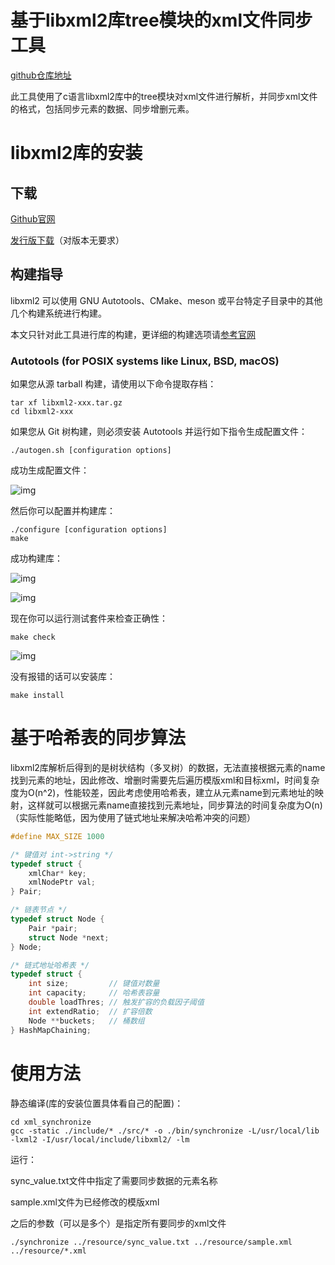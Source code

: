 # 基于libxml2库tree模块的xml文件同步工具

[github仓库地址](https://github.com/HuanYeMengYu/xml_synchronize)

此工具使用了c语言libxml2库中的tree模块对xml文件进行解析，并同步xml文件的格式，包括同步元素的数据、同步增删元素。

# libxml2库的安装

## 下载

[Github官网](https://github.com/GNOME/libxml2)

[发行版下载](https://gitlab.gnome.org/GNOME/libxml2/-/releases)（对版本无要求）

## 构建指导

libxml2 可以使用 GNU Autotools、CMake、meson 或平台特定子目录中的其他几个构建系统进行构建。

本文只针对此工具进行库的构建，更详细的构建选项请[参考官网](https://github.com/GNOME/libxml2)

### Autotools (for POSIX systems like Linux, BSD, macOS)

如果您从源 tarball 构建，请使用以下命令提取存档：

```Shell
tar xf libxml2-xxx.tar.gz
cd libxml2-xxx
```

如果您从 Git 树构建，则必须安装 Autotools 并运行如下指令生成配置文件：

```Shell
./autogen.sh [configuration options]
```

成功生成配置文件：

![img](https://diangroup.feishu.cn/space/api/box/stream/download/asynccode/?code=M2UxNmQ0YjdhNjJhMGE5ODQyNmUxM2M3NTJkY2E0YTFfOVc1SVZSaGdYNUtvU1JBUFpQVFJMeVNHd0hrRXdVSVJfVG9rZW46RkdMYWJZR1Vnb3B2cVV4TGFycGNsWXRObkpPXzE3MTYxODQ1MDA6MTcxNjE4ODEwMF9WNA)

然后你可以配置并构建库：

```Shell
./configure [configuration options]
make
```

成功构建库：

![img](https://diangroup.feishu.cn/space/api/box/stream/download/asynccode/?code=OWI4NmYyYTUwYmZjOGJkYTI4MmIyYjc0YjZhN2I0NzRfU1BSamVROXJQdzBaV1VQbEJVbGZoYkVmTEtZRE5uNUNfVG9rZW46TUVBWWI4MnJJb01OSHp4dTBNaWNBU2VmbmhnXzE3MTYxODQ1MDA6MTcxNjE4ODEwMF9WNA)

![img](https://diangroup.feishu.cn/space/api/box/stream/download/asynccode/?code=NTgwNmNkNzIyMzNhNTA3OTVkMDI4ZTgyODFhMDcxMWNfV2phU1h2REszMjB2SVdSbTkyWGZEZmRWQldpYzU5d3VfVG9rZW46RU5OUmJYcmhwb3Bwa1Z4Tk5jZ2NEaWdQbkNmXzE3MTYxODQ1MDA6MTcxNjE4ODEwMF9WNA)

现在你可以运行测试套件来检查正确性：

```Shell
make check
```

![img](https://diangroup.feishu.cn/space/api/box/stream/download/asynccode/?code=MzVjMmE2NDlmZjcxOTI4NGZhNDNkN2JlMDQzOTVhN2JfTVdZV29xS2o2WjF2S2tqWWlwUEFxSTFjc3ppMnQ0RlNfVG9rZW46Vjdra2JnRXd6bzY2NDl4NGdUWWNYNkJQbmVjXzE3MTYxODQ1MDA6MTcxNjE4ODEwMF9WNA)

没有报错的话可以安装库：

```Shell
make install
```

# 基于哈希表的同步算法

libxml2库解析后得到的是树状结构（多叉树）的数据，无法直接根据元素的name找到元素的地址，因此修改、增删时需要先后遍历模版xml和目标xml，时间复杂度为O(n^2)，性能较差，因此考虑使用哈希表，建立从元素name到元素地址的映射，这样就可以根据元素name直接找到元素地址，同步算法的时间复杂度为O(n)（实际性能略低，因为使用了链式地址来解决哈希冲突的问题）

```C
#define MAX_SIZE 1000

/* 键值对 int->string */
typedef struct {
    xmlChar* key;
    xmlNodePtr val;
} Pair;

/* 链表节点 */
typedef struct Node {
    Pair *pair;
    struct Node *next;
} Node;

/* 链式地址哈希表 */
typedef struct {
    int size;         // 键值对数量
    int capacity;     // 哈希表容量
    double loadThres; // 触发扩容的负载因子阈值
    int extendRatio;  // 扩容倍数
    Node **buckets;   // 桶数组
} HashMapChaining;
```

# 使用方法

静态编译(库的安装位置具体看自己的配置)：

```Shell
cd xml_synchronize
gcc -static ./include/* ./src/* -o ./bin/synchronize -L/usr/local/lib -lxml2 -I/usr/local/include/libxml2/ -lm
```

运行：

sync_value.txt文件中指定了需要同步数据的元素名称

sample.xml文件为已经修改的模版xml

之后的参数（可以是多个）是指定所有要同步的xml文件

```Shell
./synchronize ../resource/sync_value.txt ../resource/sample.xml ../resource/*.xml
```


